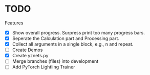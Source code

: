 # TODO

Features

- [x] Show overall progress. Surpress print too many progress bars.
- [x] Seperate the Calculation part and Processing part.
- [x] Collect all arguments in a single block, e.g., n and repeat.
- [ ] Create Demos
- [x] Create yznets.py
- [ ] Merge branches (files) into development
- [ ] Add PyTorch Lightling Trainer 
